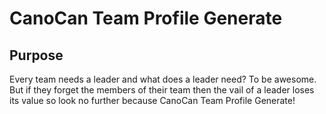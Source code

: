 # CanoCan Team Profile Generate

## Purpose
Every team needs a leader and what does a leader need? To be awesome. But if they forget the members of their team then the vail of a leader loses its value so look no further because CanoCan Team Profile Generate!